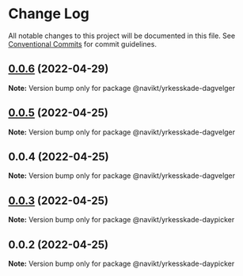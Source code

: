 # Change Log

All notable changes to this project will be documented in this file.
See [Conventional Commits](https://conventionalcommits.org) for commit guidelines.

## [0.0.6](https://github.com/navikt/yrkesskade-frontend-felles/compare/@navikt/yrkesskade-dagvelger@0.0.5...@navikt/yrkesskade-dagvelger@0.0.6) (2022-04-29)

**Note:** Version bump only for package @navikt/yrkesskade-dagvelger





## [0.0.5](https://github.com/navikt/yrkesskade-frontend-felles/compare/@navikt/yrkesskade-dagvelger@0.0.4...@navikt/yrkesskade-dagvelger@0.0.5) (2022-04-25)

**Note:** Version bump only for package @navikt/yrkesskade-dagvelger





## 0.0.4 (2022-04-25)

**Note:** Version bump only for package @navikt/yrkesskade-dagvelger





## [0.0.3](https://github.com/navikt/yrkesskade-frontend-felles/compare/@navikt/yrkesskade-daypicker@0.0.2...@navikt/yrkesskade-daypicker@0.0.3) (2022-04-25)

**Note:** Version bump only for package @navikt/yrkesskade-daypicker





## 0.0.2 (2022-04-25)

**Note:** Version bump only for package @navikt/yrkesskade-daypicker
